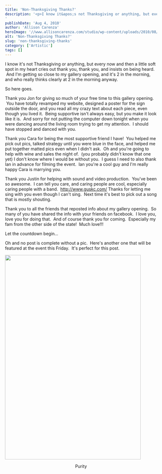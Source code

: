 ```yaml
---
title: 'Non-Thanksgiving Thanks?'
description: '<p>I know it&apos;s not Thanksgiving or anything, but every now and then a little soft spot in my heart cries [&hellip;]</p>
'
publishDate: 'Aug 4, 2010'
author: 'Allison Carenza'
heroImage: '//www.allisoncarenza.com/studio/wp-content/uploads/2010/08/Purity-600x900.jpg'
alt: 'Non-Thanksgiving Thanks?'
slug: 'non-thanksgiving-thanks'
category: ['Artistic']
tags: []
---
```


<p>I know it&apos;s not Thanksgiving or anything, but every now and then a little soft spot in my heart cries out thank you, thank you, and insists on being heard.  And I&apos;m getting so close to my gallery opening, and it&apos;s 2 in the morning, and who really thinks clearly at 2 in the morning anyway.</p>
<p>So here goes.</p>
<p>Thank you Jon for giving so much of your free time to this gallery opening.  You have totally revamped my website, designed a poster for the sign outside the door, and you read all my crazy text about each piece, even though you lived it.  Being supportive isn&apos;t always easy, but you make it look like it is.  And sorry for not putting the computer down tonight when you were dancing around the living room trying to get my attention.  I should have stopped and danced with you.</p>
<p>Thank you Cara for being the most supportive friend I have!  You helped me pick out pics, talked strategy until you were blue in the face, and helped me put together matted pics even when I didn&apos;t ask.  Oh and you&apos;re going to help with wine and sales the night of.  (you probably didn&apos;t know that one yet) I don&apos;t know where I would be without you.  I guess I need to also thank Ian in advance for filming the event.  Ian you&apos;re a cool guy and I&apos;m really happy Cara is marrying you.</p>
<p>Thank you Justin for helping with sound and video production.  You&apos;ve been so awesome.  I can tell you care, and caring people are cool, especially caring people with a band.  <a href="http://http://www.guskc.com/">http://www.guskc.com/</a> Thanks for letting me sing with you even though I can&apos;t sing.  Next time it&apos;s best to pick out a song that is mostly shouting.</p>
<p>Thank you to all the friends that reposted info about my gallery opening.  So many of you have shared the info with your friends on facebook.  I love you, love you for doing that.  And of course thank you for coming.  Especially my fam from the other side of the state!  Much love!!!</p>
<p>Let the countdown begin...</p>
<p>Oh and no post is complete without a pic.  Here&apos;s another one that will be featured at the event this Friday.  It&apos;s perfect for this post.</p>
<p><a rel="attachment wp-att-1177" href="http://www.allisoncarenza.com/archives/1176/purity"><img class="aligncenter size-large wp-image-1177" title="Purity" src="http://www.allisoncarenza.com/studio/wp-content/uploads/2010/08/Purity-600x900.jpg" alt="" width="450" height="675" /></a></p>
<p style="text-align: center;">Purity</p>
